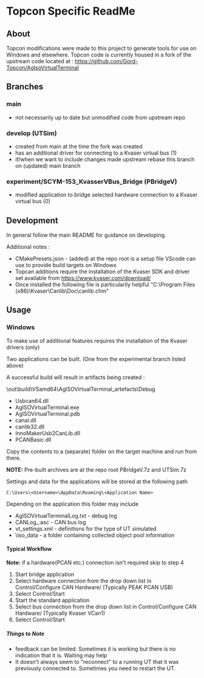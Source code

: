 # Topcon Specific ReadMe

## About

Topcon modifications were made to this project to generate tools for use on Windows and elsewhere.
Topcon code is currently housed in a fork of the upstream code located at : https://github.com/Gord-Topcon/AgIsoVirtualTerminal

## Branches

### main 
- not necessarily up to date but unmodified code from upstream repo
	
### develop (UTSim)
- created from main at the time the fork was created
- has an additional driver for connecting to a Kvaser virtual bus (1)
- if/when we want to include changes made upstream rebase this branch on (updated) main branch

###	experiment/SCYM-153_KvasserVBus_Bridge (PBridgeV)
- modified application to bridge selected hardware connection to a Kvaser virtual bus (0)
	
## Development

In general follow the main README for guidance on developing.

Additional notes :

- CMakePresets.json - (added) at the repo root is a setup file VScode can use to provide build targets on Windows
- Topcan additions require the installation of the Kvaser SDK and driver set available from https://www.kvaser.com/download/
- Once installed the following file is particularily helpful "C:\Program Files (x86)\Kvaser\Canlib\Doc\canlib.chm"

## Usage

### Windows

To make use of additional features requires the installation of the Kvaser drivers (only)

Two applications can be built. (One from the experimental branch listed above)

A successful build will result in artifacts being created :

<repo root>\out\build\VSamd64\AgISOVirtualTerminal_artefacts\Debug
- Usbcan64.dll
- AgISOVirtualTerminal.exe
- AgISOVirtualTerminal.pdb
- canal.dll
- canlib32.dll
- InnoMakerUsb2CanLib.dll
- PCANBasic.dll

Copy the contents to a (separate) folder on the target machine and run from there.

**NOTE:** Pre-built archives are at the repo root PBridgeV.7z and UTSim.7z

Settings and data for the applications will be stored at the following path

	C:\Users\<Username>\AppData\Roaming\<Application Name>

Depending on the application this folder may include

- AgISOVirtualTerminalLog.txt - debug log
- CANLog_<Timestamp>.asc - CAN bus log
- vt_settings.xml - definitions for the type of UT simulated
- \iso_data - a folder containing collected object pool information


#### Typical Workflow

**Note:** if a hardware(PCAN etc.) connection isn't required skip to step 4

1. Start bridge application
2. Select hardware connection from the drop down list in Control/Configure CAN Hardware/ (Typically PEAK PCAN USB)
3. Select Control/Start
4. Start the standard application
5. Select bus connection from the drop down list in Control/Configure CAN Hardware/ (Typically Kvaser VCan1)
6. Select Control/Start

##### Things to Note

- feedback can be limited.  Sometimes it is working but there is no indication that it is.  Waiting may help
- It doesn't always seem to "reconnect" to a running UT that it was previously connected to.  Sometimes you need to restart the UT.

